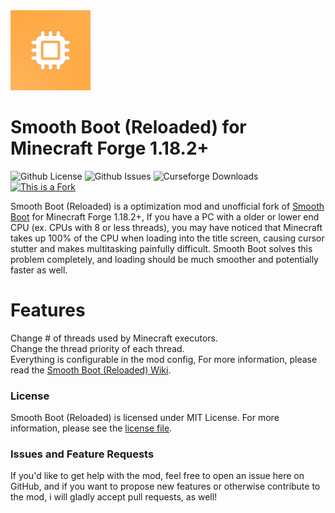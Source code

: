 <img src="src/main/resources/logo.png" width="128">

# Smooth Boot (Reloaded) for Minecraft Forge 1.18.2+

![Github License](https://img.shields.io/github/license/AbdElAziz333/SmoothBoot-Reloaded)
![Github Issues](https://img.shields.io/github/issues/AbdElAziz333/SmoothBoot-Reloaded)
![Curseforge Downloads](https://cf.way2muchnoise.eu/633412.svg)
[![This is a Fork](https://img.shields.io/badge/This%20is%20port-Support%20the%20original-orange)](https://github.com/UltimateBoomer/mc-smoothboot)

Smooth Boot (Reloaded) is a optimization mod and unofficial fork of [Smooth Boot](https://github.com/UltimateBoomer/mc-smoothboot) for Minecraft Forge 1.18.2+, If you have a PC with a older or lower end CPU (ex. CPUs with 8 or less threads), you may have noticed that Minecraft takes up 100% of the CPU when loading into the title screen, causing cursor stutter and makes multitasking painfully difficult. Smooth Boot solves this problem completely, and loading should be much smoother and potentially faster as well.

# Features

Change # of threads used by Minecraft executors.               
Change the thread priority of each thread.              
Everything is configurable in the mod config, For more information, please read the [Smooth Boot (Reloaded) Wiki](https://github.com/AbdElAziz333/Canary/wiki/Configuration-File).

### License

Smooth Boot (Reloaded) is licensed under MIT License. For more information, please see the
[license file](LICENSE.txt).

### Issues and Feature Requests
If you'd like to get help with the mod, feel free to open an issue here on GitHub, and if you want to propose new features or otherwise contribute to the mod, i will gladly accept pull requests, as well!
